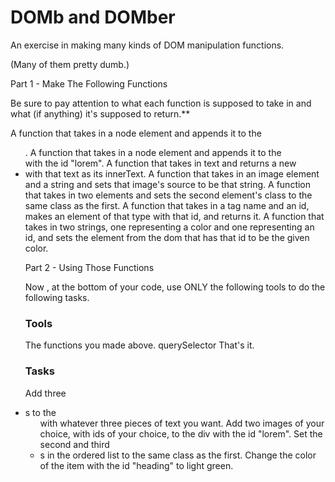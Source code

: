 # DOMb and DOMber

An exercise in making many kinds of DOM manipulation functions.

(Many of them pretty dumb.)


Part 1 - Make The Following Functions


Be sure to pay attention to what each function is supposed to take in and what (if anything) it's supposed to return.**


A function that takes in a node element and appends it to the <ul>.
A function that takes in a node element and appends it to the <div> with the id "lorem".
A function that takes in text and returns a new <li> with that text as its innerText.
A function that takes in an image element and a string and sets that image's source to be that string.
A function that takes in two elements and sets the second element's class to the same class as the first.
A function that takes in a tag name and an id, makes an element of that type with that id, and returns it.
A function that takes in two strings, one representing a color and one representing an id, and sets the element from the dom that has that id to be the given color.


Part 2 - Using Those Functions

Now , at the bottom of your code, use ONLY the following tools to do the following tasks.

### Tools

The functions you made above.
querySelector
That's it.


### Tasks

Add three <li>s to the <ul> with whatever three pieces of text you want.
Add two images of your choice, with ids of your choice, to the div with the id "lorem".
Set the second and third <li>s in the ordered list to the same class as the first.
Change the color of the item with the id "heading" to light green.